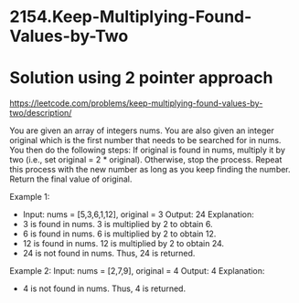 # 2154.Keep-Multiplying-Found-Values-by-Two
# Solution using 2 pointer approach
https://leetcode.com/problems/keep-multiplying-found-values-by-two/description/ 


You are given an array of integers nums. You are also given an integer original which is the first number that needs to be searched for in nums.
You then do the following steps:
If original is found in nums, multiply it by two (i.e., set original = 2 * original).
Otherwise, stop the process.
Repeat this process with the new number as long as you keep finding the number.
Return the final value of original.

Example 1:
- Input: nums = [5,3,6,1,12], original = 3
Output: 24
Explanation: 
- 3 is found in nums. 3 is multiplied by 2 to obtain 6.
- 6 is found in nums. 6 is multiplied by 2 to obtain 12.
- 12 is found in nums. 12 is multiplied by 2 to obtain 24.
- 24 is not found in nums. Thus, 24 is returned.

Example 2:
Input: nums = [2,7,9], original = 4
Output: 4
Explanation:
- 4 is not found in nums. Thus, 4 is returned.
